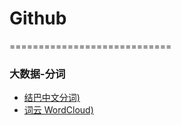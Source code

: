 # Github
============================

### 大数据-分词
* [结巴中文分词)](https://github.com/fxsjy/jieba)
* [词云 WordCloud)](https://github.com/amueller/word_cloud)
